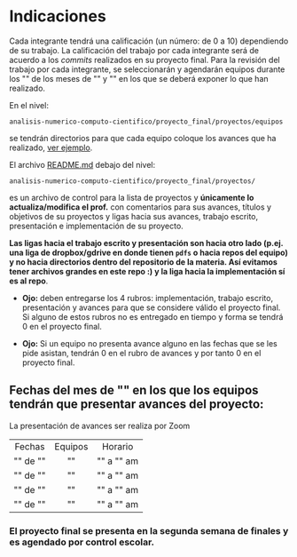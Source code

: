 # Indicaciones

Cada integrante tendrá una calificación (un número: de 0 a 10) dependiendo de su trabajo. La calificación del trabajo por cada integrante será de acuerdo a los *commits* realizados en su proyecto final. Para la revisión del trabajo por cada integrante, se seleccionarán y agendarán equipos durante los "" de los meses de "" y "" en los que se deberá exponer lo que han realizado.

En el nivel:  

`analisis-numerico-computo-cientifico/proyecto_final/proyectos/equipos`

se tendrán directorios para que cada equipo coloque los avances que ha realizado, [ver ejemplo](../proyectos/equipos/equipo_ejemplo).


El archivo [README.md](../proyectos) debajo del nivel:

 `analisis-numerico-computo-cientifico/proyecto_final/proyectos/
` 

es un archivo de control para la lista de proyectos y **únicamente lo actualiza/modifica el prof.** con comentarios para sus avances, títulos y objetivos de su proyectos y ligas hacia sus avances, trabajo escrito, presentación e implementación de su proyecto.

**Las ligas hacia el trabajo escrito y presentación son hacia otro lado (p.ej. una liga de dropbox/gdrive en donde tienen `pdfs` o hacia repos del equipo) y no hacia directorios dentro del repositorio de la materia. Así evitamos tener archivos grandes en este repo :) y la liga hacia la implementación sí es al repo**.

* **Ojo:** deben entregarse los 4 rubros: implementación, trabajo escrito, presentación y avances para que se considere válido el proyecto final. Si alguno de estos rubros no es entregado en tiempo y forma se tendrá 0 en el proyecto final.

* **Ojo:** Si un equipo no presenta avance alguno en las fechas que se les pide asistan, tendrán 0 en el rubro de avances y por tanto 0 en el proyecto final. 

 ## Fechas del mes de "" en los que los equipos tendrán que presentar avances  del proyecto:

La presentación de avances ser realiza por Zoom 

||||
|:---:|:---:|:---:|
|Fechas|Equipos|Horario|
|"" de ""|""|"" a "" am|
|"" de ""|""|"" a "" am|
|"" de ""|""|"" a "" am|
|"" de ""|""|"" a "" am|

### El proyecto final se presenta en la segunda semana de finales y es agendado por control escolar.






